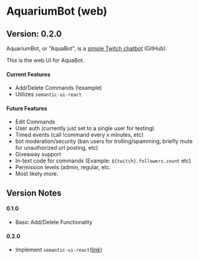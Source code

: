 # AquariumBot (web)

## Version: 0.2.0

AquariumBot, or "AquaBot", is a [simple Twitch chatbot](https://github.com/jacobhixon47/aquarium-bot-node) (GitHub).

This is the web UI for AquaBot.

#### Current Features
- Add/Delete Commands (!example)
- Utilizes `semantic-ui-react`

#### Future Features
- Edit Commands
- User auth (currently just set to a single user for testing)
- Timed events (call !command every x minutes, etc)
- bot moderation/security (ban users for trolling/spamming, briefly mute for unauthorized url posting, etc)
- Giveaway support
- In-text code for commands (Example: `${twitch}.followers.count` etc)
- Permission levels (admin, regular, etc.
- Most likely more.

## Version Notes

#### 0.1.0
- Basic Add/Delete Functionality

#### 0.2.0
- Implement `semantic-ui-react`([link](https://react.semantic-ui.com/))
